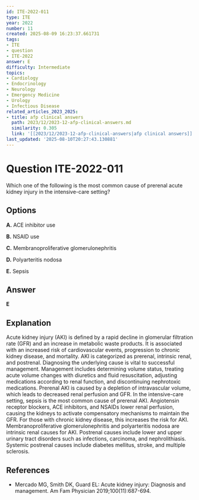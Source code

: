 ```yaml
---
id: ITE-2022-011
type: ITE
year: 2022
number: 11
created: 2025-08-09 16:23:37.661731
tags:
- ITE
- question
- ITE-2022
answer: E
difficulty: Intermediate
topics:
- Cardiology
- Endocrinology
- Neurology
- Emergency Medicine
- Urology
- Infectious Disease
related_articles_2023_2025:
- title: afp clinical answers
  path: 2023/12/2023-12-afp-clinical-answers.md
  similarity: 0.305
  link: '[[2023/12/2023-12-afp-clinical-answers|afp clinical answers]]'
last_updated: '2025-08-10T20:27:43.130881'
---
```


# Question ITE-2022-011

Which one of the following is the most common cause of prerenal acute kidney injury in the intensive-care setting?

## Options

**A.** ACE inhibitor use

**B.** NSAID use

**C.** Membranoproliferative glomerulonephritis

**D.** Polyarteritis nodosa

**E.** Sepsis

## Answer

**E**

## Explanation

Acute kidney injury (AKI) is defined by a rapid decline in glomerular filtration rate (GFR) and an increase in metabolic waste products. It is associated with an increased risk of cardiovascular events, progression to chronic kidney disease, and mortality. AKI is categorized as prerenal, intrinsic renal, and postrenal. Diagnosing the underlying cause is vital to successful management. Management includes determining volume status, treating acute volume changes with diuretics and fluid resuscitation, adjusting medications according to renal function, and discontinuing nephrotoxic medications. Prerenal AKI is caused by a depletion of intravascular volume, which leads to decreased renal perfusion and GFR. In the intensive-care setting, sepsis is the most common cause of prerenal AKI. Angiotensin receptor blockers, ACE inhibitors, and NSAIDs lower renal perfusion, causing the kidneys to activate compensatory mechanisms to maintain the GFR. For those with chronic kidney disease, this increases the risk for AKI. Membranoproliferative glomerulonephritis and polyarteritis nodosa are intrinsic renal causes for AKI. Postrenal causes include lower and upper urinary tract disorders such as infections, carcinoma, and nephrolithiasis. Systemic postrenal causes include diabetes mellitus, stroke, and multiple sclerosis.

## References

- Mercado MG, Smith DK, Guard EL: Acute kidney injury: Diagnosis and management. Am Fam Physician 2019;100(11):687-694.
